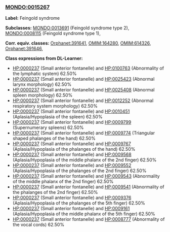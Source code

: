 
### [MONDO:0015267](http://purl.obolibrary.org/obo/MONDO_0015267)
**Label:** Feingold syndrome

**Subclasses:** [MONDO:0013691](http://purl.obolibrary.org/obo/MONDO_0013691) (Feingold syndrome type 2), [MONDO:0008115](http://purl.obolibrary.org/obo/MONDO_0008115) (Feingold syndrome type 1), 

**Corr. equiv. classes:** [Orphanet:391641](http://www.orpha.net/ORDO/Orphanet_391641), [OMIM:164280](http://purl.obolibrary.org/obo/OMIM_164280), [OMIM:614326](http://purl.obolibrary.org/obo/OMIM_614326), [Orphanet:391646](http://www.orpha.net/ORDO/Orphanet_391646), 

**Class expressions from DL-Learner:**

- [HP:0000237](http://purl.obolibrary.org/obo/HP_0000237) (Small anterior fontanelle) and [HP:0100763](http://purl.obolibrary.org/obo/HP_0100763) (Abnormality of the lymphatic system) 62.50%
- [HP:0000237](http://purl.obolibrary.org/obo/HP_0000237) (Small anterior fontanelle) and [HP:0025423](http://purl.obolibrary.org/obo/HP_0025423) (Abnormal larynx morphology) 62.50%
- [HP:0000237](http://purl.obolibrary.org/obo/HP_0000237) (Small anterior fontanelle) and [HP:0025408](http://purl.obolibrary.org/obo/HP_0025408) (Abnormal spleen morphology) 62.50%
- [HP:0000237](http://purl.obolibrary.org/obo/HP_0000237) (Small anterior fontanelle) and [HP:0012252](http://purl.obolibrary.org/obo/HP_0012252) (Abnormal respiratory system morphology) 62.50%
- [HP:0000237](http://purl.obolibrary.org/obo/HP_0000237) (Small anterior fontanelle) and [HP:0010451](http://purl.obolibrary.org/obo/HP_0010451) (Aplasia/Hypoplasia of the spleen) 62.50%
- [HP:0000237](http://purl.obolibrary.org/obo/HP_0000237) (Small anterior fontanelle) and [HP:0009799](http://purl.obolibrary.org/obo/HP_0009799) (Supernumerary spleens) 62.50%
- [HP:0000237](http://purl.obolibrary.org/obo/HP_0000237) (Small anterior fontanelle) and [HP:0009774](http://purl.obolibrary.org/obo/HP_0009774) (Triangular shaped phalanges of the hand) 62.50%
- [HP:0000237](http://purl.obolibrary.org/obo/HP_0000237) (Small anterior fontanelle) and [HP:0009767](http://purl.obolibrary.org/obo/HP_0009767) (Aplasia/Hypoplasia of the phalanges of the hand) 62.50%
- [HP:0000237](http://purl.obolibrary.org/obo/HP_0000237) (Small anterior fontanelle) and [HP:0009568](http://purl.obolibrary.org/obo/HP_0009568) (Aplasia/Hypoplasia of the middle phalanx of the 2nd finger) 62.50%
- [HP:0000237](http://purl.obolibrary.org/obo/HP_0000237) (Small anterior fontanelle) and [HP:0009552](http://purl.obolibrary.org/obo/HP_0009552) (Aplasia/Hypoplasia of the phalanges of the 2nd finger) 62.50%
- [HP:0000237](http://purl.obolibrary.org/obo/HP_0000237) (Small anterior fontanelle) and [HP:0009543](http://purl.obolibrary.org/obo/HP_0009543) (Abnormality of the middle phalanx of the 2nd finger) 62.50%
- [HP:0000237](http://purl.obolibrary.org/obo/HP_0000237) (Small anterior fontanelle) and [HP:0009541](http://purl.obolibrary.org/obo/HP_0009541) (Abnormality of the phalanges of the 2nd finger) 62.50%
- [HP:0000237](http://purl.obolibrary.org/obo/HP_0000237) (Small anterior fontanelle) and [HP:0009376](http://purl.obolibrary.org/obo/HP_0009376) (Aplasia/Hypoplasia of the phalanges of the 5th finger) 62.50%
- [HP:0000237](http://purl.obolibrary.org/obo/HP_0000237) (Small anterior fontanelle) and [HP:0009161](http://purl.obolibrary.org/obo/HP_0009161) (Aplasia/Hypoplasia of the middle phalanx of the 5th finger) 62.50%
- [HP:0000237](http://purl.obolibrary.org/obo/HP_0000237) (Small anterior fontanelle) and [HP:0008777](http://purl.obolibrary.org/obo/HP_0008777) (Abnormality of the vocal cords) 62.50%


